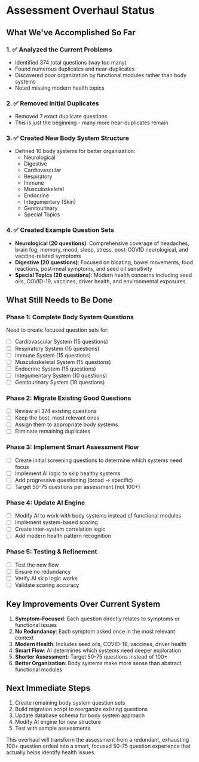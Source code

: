 # Assessment Overhaul Status

## What We've Accomplished So Far

### 1. ✅ Analyzed the Current Problems

- Identified 374 total questions (way too many)
- Found numerous duplicates and near-duplicates
- Discovered poor organization by functional modules rather than body systems
- Noted missing modern health topics

### 2. ✅ Removed Initial Duplicates

- Removed 7 exact duplicate questions
- This is just the beginning - many more near-duplicates remain

### 3. ✅ Created New Body System Structure

- Defined 10 body systems for better organization:
  - Neurological
  - Digestive
  - Cardiovascular
  - Respiratory
  - Immune
  - Musculoskeletal
  - Endocrine
  - Integumentary (Skin)
  - Genitourinary
  - Special Topics

### 4. ✅ Created Example Question Sets

- **Neurological (20 questions)**: Comprehensive coverage of headaches, brain fog, memory, mood, sleep, stress, post-COVID neurological, and vaccine-related symptoms
- **Digestive (20 questions)**: Focused on bloating, bowel movements, food reactions, post-meal symptoms, and seed oil sensitivity
- **Special Topics (20 questions)**: Modern health concerns including seed oils, COVID-19, vaccines, driver health, and environmental exposures

## What Still Needs to Be Done

### Phase 1: Complete Body System Questions

Need to create focused question sets for:

- [ ] Cardiovascular System (15 questions)
- [ ] Respiratory System (15 questions)
- [ ] Immune System (15 questions)
- [ ] Musculoskeletal System (15 questions)
- [ ] Endocrine System (15 questions)
- [ ] Integumentary System (10 questions)
- [ ] Genitourinary System (10 questions)

### Phase 2: Migrate Existing Good Questions

- [ ] Review all 374 existing questions
- [ ] Keep the best, most relevant ones
- [ ] Assign them to appropriate body systems
- [ ] Eliminate remaining duplicates

### Phase 3: Implement Smart Assessment Flow

- [ ] Create initial screening questions to determine which systems need focus
- [ ] Implement AI logic to skip healthy systems
- [ ] Add progressive questioning (broad → specific)
- [ ] Target 50-75 questions per assessment (not 100+)

### Phase 4: Update AI Engine

- [ ] Modify AI to work with body systems instead of functional modules
- [ ] Implement system-based scoring
- [ ] Create inter-system correlation logic
- [ ] Add modern health pattern recognition

### Phase 5: Testing & Refinement

- [ ] Test the new flow
- [ ] Ensure no redundancy
- [ ] Verify AI skip logic works
- [ ] Validate scoring accuracy

## Key Improvements Over Current System

1. **Symptom-Focused**: Each question directly relates to symptoms or functional issues
2. **No Redundancy**: Each symptom asked once in the most relevant context
3. **Modern Health**: Includes seed oils, COVID-19, vaccines, driver health
4. **Smart Flow**: AI determines which systems need deeper exploration
5. **Shorter Assessment**: Target 50-75 questions instead of 100+
6. **Better Organization**: Body systems make more sense than abstract functional modules

## Next Immediate Steps

1. Create remaining body system question sets
2. Build migration script to reorganize existing questions
3. Update database schema for body system approach
4. Modify AI engine for new structure
5. Test with sample assessments

This overhaul will transform the assessment from a redundant, exhausting 100+ question ordeal into a smart, focused 50-75 question experience that actually helps identify health issues.
